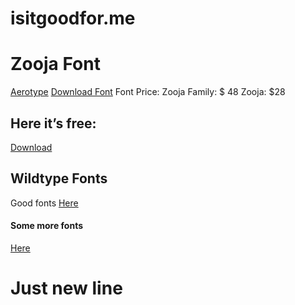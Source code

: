 # isitgoodfor.me

# Zooja Font
[Aerotype](www.aerotype.com)
[Download Font](http://www.aerotype.com/zooja_family.htm)
Font Price:
Zooja Family: $ 48
Zooja: $28

## Here it’s free:
[Download](http://www.freeforfonts.com/zooja-script-font-free-download)

## Wildtype Fonts
Good fonts [Here](http://wildtype.design/)

#### Some more fonts
[Here](https://gumroad.com/collections/typography)

# Just new line
